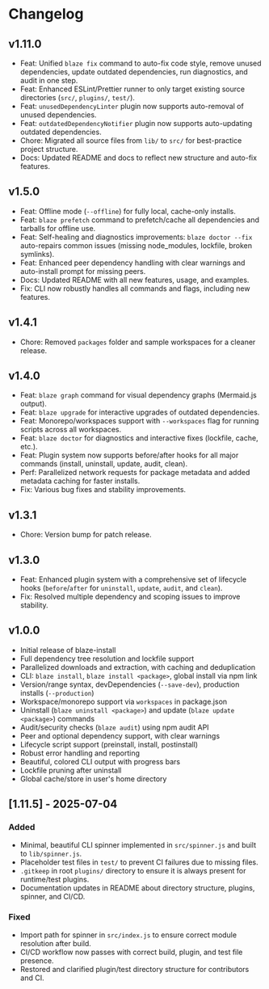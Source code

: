# Changelog

## v1.11.0

- Feat: Unified `blaze fix` command to auto-fix code style, remove unused dependencies, update outdated dependencies, run diagnostics, and audit in one step.
- Feat: Enhanced ESLint/Prettier runner to only target existing source directories (`src/`, `plugins/`, `test/`).
- Feat: `unusedDependencyLinter` plugin now supports auto-removal of unused dependencies.
- Feat: `outdatedDependencyNotifier` plugin now supports auto-updating outdated dependencies.
- Chore: Migrated all source files from `lib/` to `src/` for best-practice project structure.
- Docs: Updated README and docs to reflect new structure and auto-fix features.

## v1.5.0

- Feat: Offline mode (`--offline`) for fully local, cache-only installs.
- Feat: `blaze prefetch` command to prefetch/cache all dependencies and tarballs for offline use.
- Feat: Self-healing and diagnostics improvements: `blaze doctor --fix` auto-repairs common issues (missing node_modules, lockfile, broken symlinks).
- Feat: Enhanced peer dependency handling with clear warnings and auto-install prompt for missing peers.
- Docs: Updated README with all new features, usage, and examples.
- Fix: CLI now robustly handles all commands and flags, including new features.

## v1.4.1

- Chore: Removed `packages` folder and sample workspaces for a cleaner release.

## v1.4.0

- Feat: `blaze graph` command for visual dependency graphs (Mermaid.js output).
- Feat: `blaze upgrade` for interactive upgrades of outdated dependencies.
- Feat: Monorepo/workspaces support with `--workspaces` flag for running scripts across all workspaces.
- Feat: `blaze doctor` for diagnostics and interactive fixes (lockfile, cache, etc.).
- Feat: Plugin system now supports before/after hooks for all major commands (install, uninstall, update, audit, clean).
- Perf: Parallelized network requests for package metadata and added metadata caching for faster installs.
- Fix: Various bug fixes and stability improvements.

## v1.3.1

- Chore: Version bump for patch release.

## v1.3.0

- Feat: Enhanced plugin system with a comprehensive set of lifecycle hooks (`before`/`after` for `uninstall`, `update`, `audit`, and `clean`).
- Fix: Resolved multiple dependency and scoping issues to improve stability.

## v1.0.0

- Initial release of blaze-install
- Full dependency tree resolution and lockfile support
- Parallelized downloads and extraction, with caching and deduplication
- CLI: `blaze install`, `blaze install <package>`, global install via npm link
- Version/range syntax, devDependencies (`--save-dev`), production installs (`--production`)
- Workspace/monorepo support via `workspaces` in package.json
- Uninstall (`blaze uninstall <package>`) and update (`blaze update <package>`) commands
- Audit/security checks (`blaze audit`) using npm audit API
- Peer and optional dependency support, with clear warnings
- Lifecycle script support (preinstall, install, postinstall)
- Robust error handling and reporting
- Beautiful, colored CLI output with progress bars
- Lockfile pruning after uninstall
- Global cache/store in user's home directory

## [1.11.5] - 2025-07-04
### Added
- Minimal, beautiful CLI spinner implemented in `src/spinner.js` and built to `lib/spinner.js`.
- Placeholder test files in `test/` to prevent CI failures due to missing files.
- `.gitkeep` in root `plugins/` directory to ensure it is always present for runtime/test plugins.
- Documentation updates in README about directory structure, plugins, spinner, and CI/CD.

### Fixed
- Import path for spinner in `src/index.js` to ensure correct module resolution after build.
- CI/CD workflow now passes with correct build, plugin, and test file presence.
- Restored and clarified plugin/test directory structure for contributors and CI.
